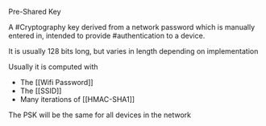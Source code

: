 Pre-Shared Key

A #Cryptography key derived from a network password which is manually entered in, intended to provide #authentication to a device.

It is usually 128 bits long, but varies in length depending on implementation

Usually it is computed with
- The [[Wifi Password]]
- The [[SSID]]
- Many iterations of [[HMAC-SHA1]]

The PSK will be the same for all devices in the network